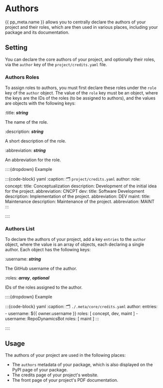 # Authors
{{ pp_meta.name }} allows you to centrally declare the authors of your project
and their roles, which are then used in various places,
including your package and its documentation.


## Setting
You can declare the core authors of your project, and optionally their roles,
via the `author` key of the `project/credits.yaml` file.

### Authors Roles
To assign roles to authors, you must first declare these roles under the `role` key
of the `author` object. The value of the `role` key must be an object,
where the keys are the IDs of the roles (to be assigned to authors),
and the values are objects with the following keys:

:title: ***string***

  The name of the role.

:description: ***string***

  A short description of the role.

:abbreviation: ***string***

  An abbreviation for the role.


::::{dropdown} Example

:::{code-block} yaml
:caption: 🗂 `project/credits.yaml`
author:
  role:
    concept:
      title: Conceptualization
      description: Development of the initial idea for the project.
      abbreviation: CNCPT
    dev:
      title: Software Development
      description: Implementation of the project.
      abbreviation: DEV
    maint:
      title: Maintenance
      description: Maintenance of the project.
      abbreviation: MAINT
:::

::::


### Authors List
To declare the authors of your project, add a key `entries` to the `author` object,
where the value is an array of objects, each declaring a single author.
Each object has the following keys:

:username: ***string***

  The GitHub username of the author.

:roles: ***array***, ***optional***

  IDs of the roles assigned to the author.


::::{dropdown} Example

:::{code-block} yaml
:caption: 🗂 `./.meta/core/credits.yaml`
author:
  entries:
    - username: ${‎{ owner.username }}
      roles: [ concept, dev, maint ]
    - username: RepoDynamicsBot
      roles: [ maint ]
:::

::::


## Usage
The authors of your project are used in the following places:
- The `authors` metadata of your package,
  which is also displayed on the PyPI page of your package.
- The credits page of your project's website.
- The front page of your project's PDF documentation.
